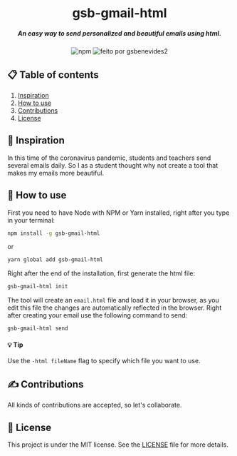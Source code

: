 <h1 align="center">gsb-gmail-html</h1>
<h5 align="center">An easy way to send personalized and beautiful emails using html.</h5>
<p align="center">
<img alt="npm" src="https://img.shields.io/npm/v/gsb-gmail-html?color=yellow"/>
<img alt="feito por gsbenevides2" src="https://img.shields.io/badge/made%20with%20%F0%9F%92%9B%20by%20-gsbenevides2-yellow"/>
</p>

## 📋 Table of contents
1. [Inspiration](#inspiracao)
2. [How to use](#como_usar)
3. [Contributions](#contribuicoes)
4. [License](#licenca)

<a name="inspiracao"></a>
## 🤔 Inspiration
In this time of the coronavirus pandemic, students and teachers send several emails daily.  So I as a student thought why not create a tool that makes my emails more beautiful.

<a name="como_usar"></a>
## 🚴 How to use
First you need to have Node with NPM or Yarn installed, right after you type in your terminal:
```sh
npm install -g gsb-gmail-html
```
or
```sh
yarn global add gsb-gmail-html
```
Right after the end of the installation, first generate the html file:
```sh
gsb-gmail-html init
```
The tool will create an `email.html` file and load it in your browser, as you edit this file the changes are automatically reflected in the browser.
Right after creating your email use the following command to send:
```sh
gsb-gmail-html send
```
#### 💡 Tip
Use the `-html fileName` flag to specify which file you want to use.

<a name="contribuicoes"></a>
## ✍️ Contributions
All kinds of contributions are accepted, so let's collaborate.

<a name="licenca"></a>
## 📃 License
This project is under the MIT license.  See the [LICENSE](https://github.com/gsbenevides2/gsb-gmail-html/blob/master/LICENSE) file for more details.
